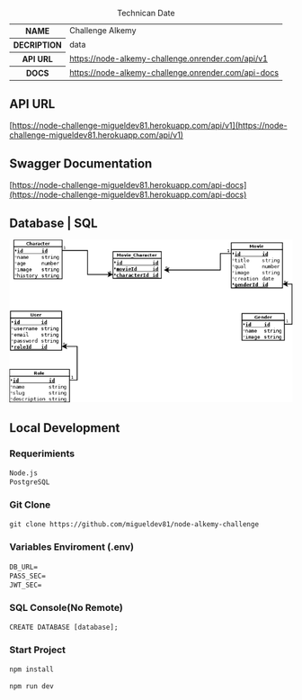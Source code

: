    <table id="vertical-1">
            <caption>Technican Date</caption>
            <tr>
                <th>NAME</th>
                <td>Challenge Alkemy</td>
            </tr>
            <tr>
                <th>DECRIPTION</th>
                <td>data</td>
            </tr>
            <tr>
                <th>API URL</th>
                <td><a href="https://node-alkemy-challenge.onrender.com/api/v1">https://node-alkemy-challenge.onrender.com/api/v1</a></td>
            </tr>
             <tr>
                <th>DOCS</th>
                <td><a href="https://node-alkemy-challenge.onrender.com/api-docs">https://node-alkemy-challenge.onrender.com/api-docs</a></td>
            </tr>
        </table>

## API URL
[https://node-challenge-migueldev81.herokuapp.com/api/v1](https://node-challenge-migueldev81.herokuapp.com/api/v1)
## Swagger Documentation
[https://node-challenge-migueldev81.herokuapp.com/api-docs](https://node-challenge-migueldev81.herokuapp.com/api-docs)
## Database | SQL
![database](./resources/database.png)
## Local Development
### Requerimients
```
Node.js
PostgreSQL
```
### Git Clone
```
git clone https://github.com/migueldev81/node-alkemy-challenge
```
### Variables Enviroment (.env)
````
DB_URL=
PASS_SEC=
JWT_SEC=
````
### SQL Console(No Remote)
````
CREATE DATABASE [database];
````
### Start Project
```
npm install
```
```
npm run dev
```

